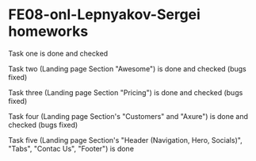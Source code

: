# FE08-onl-Lepnyakov-Sergei homeworks

Task one is done and checked

Task two (Landing page Section "Awesome") is done and checked (bugs fixed)

Task three (Landing page Section "Pricing") is done and checked (bugs fixed)

Task four (Landing page Section's "Customers" and "Axure") is done and checked (bugs fixed)

Task five (Landing page Section's "Header (Navigation, Hero, Socials)", "Tabs", "Contac Us", "Footer") is done